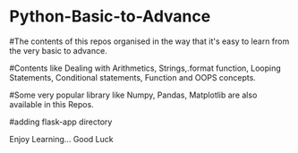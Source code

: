 # Python-Basic-to-Advance

#The contents of this repos organised in the way that it's easy to learn from the very basic to advance.

#Contents like Dealing with Arithmetics, Strings,.format function, Looping Statements, Conditional statements, Function and OOPS concepts.

#Some very popular library like Numpy, Pandas, Matplotlib are also available in this Repos.

#adding flask-app directory 





Enjoy Learning...
Good  Luck
